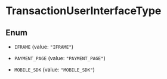 
# TransactionUserInterfaceType

## Enum


* `IFRAME` (value: `"IFRAME"`)

* `PAYMENT_PAGE` (value: `"PAYMENT_PAGE"`)

* `MOBILE_SDK` (value: `"MOBILE_SDK"`)



